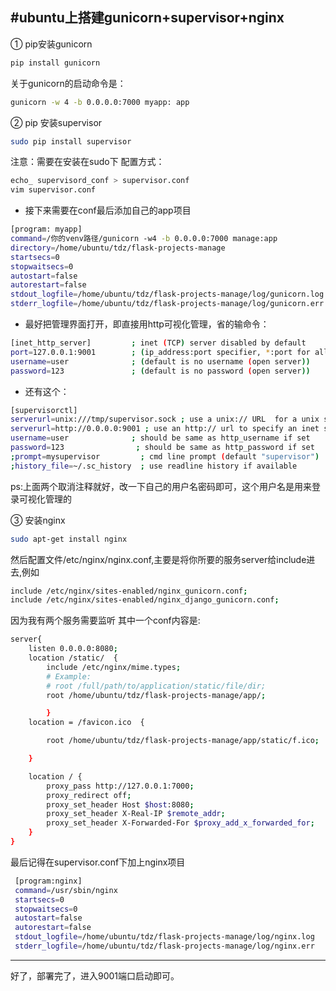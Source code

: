 #ubuntu上搭建gunicorn+supervisor+nginx
---

① pip安装gunicorn
```bash
pip install gunicorn
```
关于gunicorn的启动命令是：
```bash
gunicorn -w 4 -b 0.0.0.0:7000 myapp: app
```
② pip 安装supervisor
```bash
sudo pip install supervisor
```
注意：需要在安装在sudo下
配置方式：
```bash
echo_ supervisord_conf > supervisor.conf
vim supervisor.conf
```
* 接下来需要在conf最后添加自己的app项目
```bash
[program: myapp]
command=/你的venv路径/gunicorn -w4 -b 0.0.0.0:7000 manage:app
directory=/home/ubuntu/tdz/flask-projects-manage
startsecs=0
stopwaitsecs=0
autostart=false
autorestart=false
stdout_logfile=/home/ubuntu/tdz/flask-projects-manage/log/gunicorn.log
stderr_logfile=/home/ubuntu/tdz/flask-projects-manage/log/gunicorn.err
```
* 最好把管理界面打开，即直接用http可视化管理，省的输命令：
```Bash
[inet_http_server]         ; inet (TCP) server disabled by default
port=127.0.0.1:9001        ; (ip_address:port specifier, *:port for all iface)
username=user              ; (default is no username (open server))
password=123               ; (default is no password (open server))
```
* 还有这个：
```bash
[supervisorctl]
serverurl=unix:///tmp/supervisor.sock ; use a unix:// URL  for a unix socket
serverurl=http://0.0.0.0:9001 ; use an http:// url to specify an inet socket
username=user              ; should be same as http_username if set
password=123                ; should be same as http_password if set
;prompt=mysupervisor         ; cmd line prompt (default "supervisor")
;history_file=~/.sc_history  ; use readline history if available
```
ps:上面两个取消注释就好，改一下自己的用户名密码即可，这个用户名是用来登录可视化管理的

③ 安装nginx
```bash    
sudo apt-get install nginx 
```
然后配置文件/etc/nginx/nginx.conf,主要是将你所要的服务server给include进去,例如
```bash
include /etc/nginx/sites-enabled/nginx_gunicorn.conf;
include /etc/nginx/sites-enabled/nginx_django_gunicorn.conf;
```
因为我有两个服务需要监听
其中一个conf内容是:
```bash
server{
    listen 0.0.0.0:8080;
    location /static/  {
        include /etc/nginx/mime.types;
        # Example:
        # root /full/path/to/application/static/file/dir;
        root /home/ubuntu/tdz/flask-projects-manage/app/;

        }
    location = /favicon.ico  {

        root /home/ubuntu/tdz/flask-projects-manage/app/static/f.ico;

    }

    location / {
        proxy_pass http://127.0.0.1:7000;
        proxy_redirect off;
        proxy_set_header Host $host:8080;
        proxy_set_header X-Real-IP $remote_addr;
        proxy_set_header X-Forwarded-For $proxy_add_x_forwarded_for;
    }
}
```
最后记得在supervisor.conf下加上nginx项目
```bash
 [program:nginx]
 command=/usr/sbin/nginx
 startsecs=0
 stopwaitsecs=0
 autostart=false
 autorestart=false
 stdout_logfile=/home/ubuntu/tdz/flask-projects-manage/log/nginx.log
 stderr_logfile=/home/ubuntu/tdz/flask-projects-manage/log/nginx.err
```
---
好了，部署完了，进入9001端口启动即可。

```
